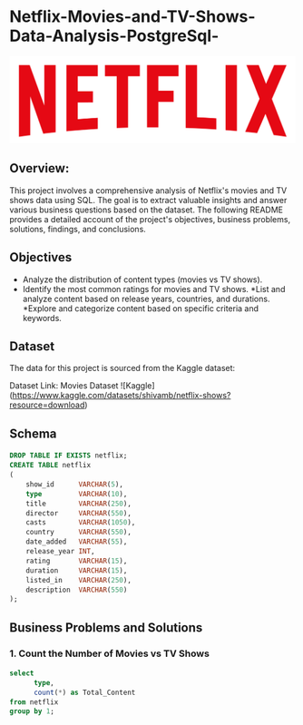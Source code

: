 # Netflix-Movies-and-TV-Shows-Data-Analysis-PostgreSql-
![Banner Image](logo.png)

## Overview: 
This project involves a comprehensive analysis of Netflix's movies and TV shows data using SQL. The goal is to extract valuable insights and answer various business questions based on the dataset. The following README provides a detailed account of the project's objectives, business problems, solutions, findings, and conclusions.

## Objectives
* Analyze the distribution of content types (movies vs TV shows).
* Identify the most common ratings for movies and TV shows.
*List and analyze content based on release years, countries, and durations.
*Explore and categorize content based on specific criteria and keywords.

## Dataset
The data for this project is sourced from the Kaggle dataset:

Dataset Link: Movies Dataset  ![Kaggle] (https://www.kaggle.com/datasets/shivamb/netflix-shows?resource=download)

## Schema
```sql
DROP TABLE IF EXISTS netflix;
CREATE TABLE netflix
(
    show_id      VARCHAR(5),
    type         VARCHAR(10),
    title        VARCHAR(250),
    director     VARCHAR(550),
    casts        VARCHAR(1050),
    country      VARCHAR(550),
    date_added   VARCHAR(55),
    release_year INT,
    rating       VARCHAR(15),
    duration     VARCHAR(15),
    listed_in    VARCHAR(250),
    description  VARCHAR(550)
);
```
## Business Problems and Solutions
### 1. Count the Number of Movies vs TV Shows
```sql
select 
	  type,
	  count(*) as Total_Content
from netflix
group by 1;
```   
